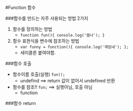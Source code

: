 #Function  함수

###함수를 만드는 자주 사용되는 방법 2가지
1. 함수를 정의하는 방법
    - `function fun(){ console.log('잼나'); }`
2. 함수 표현식을 변수에 참조하는 방법
    - `var funny = function(){ console.log('재밌네'); };`
    - 세미콜론 붙여야함.

###함수 호출
- 함수이름 호출(실행) `fun();`
    + undefind ==> return 값이 없어서 undefined 반환
- 함수를 참조!! `fun;` ==> 실행아님, 호출 아님
    + function

###함수 return 

